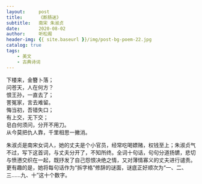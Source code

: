 ```yaml
---
layout:     post
title:      《断肠迷》
subtitle:   南宋 朱淑贞
date:       2020-08-02
author:     听松阁
header-img: {{ site.baseurl }}/img/post-bg-poem-22.jpg
catalog: true
tags:
    - 美文
    - 古典诗词
---
```


下楼来，金簪卜落；<br>
问苍天，人在何方？<br>
恨王孙，一直去了；<br>
詈冤家，言去难留。<br>
悔当初，吾错失口；<br>
有上交，无下交；<br>
皂白何须问，分开不用刀。<br>
从今莫把仇人靠，千里相思一撇消。<br>


朱淑贞是南宋女词人，她的丈夫是个小官员，经常吃喝嫖赌，权钱至上；朱淑贞气不过，写下这首词，与丈夫分开了，不知所终。全词十句话，句句分道扬镳，悲切与愤懑交织在一起，既抒发了自己怨恨决绝之情，又对薄情寡义的丈夫进行谴责。更有趣的是，她将每句话作为“拆字格”修辞的谜面，谜底正好顺次为“一、二、三……九、十”这十个数字。
